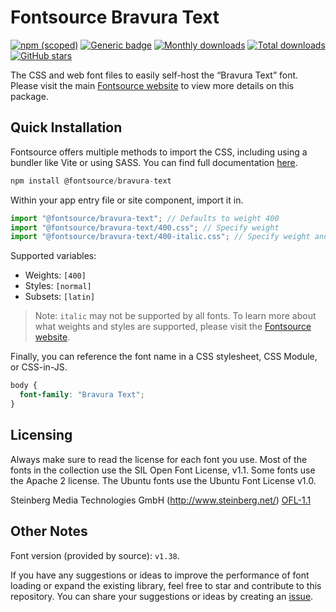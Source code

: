 # Fontsource Bravura Text

[![npm (scoped)](https://img.shields.io/npm/v/@fontsource/bravura-text?color=brightgreen)](https://www.npmjs.com/package/@fontsource/bravura-text) [![Generic badge](https://img.shields.io/badge/fontsource-passing-brightgreen)](https://github.com/fontsource/fontsource) [![Monthly downloads](https://badgen.net/npm/dm/@fontsource/bravura-text)](https://github.com/fontsource/fontsource) [![Total downloads](https://badgen.net/npm/dt/@fontsource/bravura-text)](https://github.com/fontsource/fontsource) [![GitHub stars](https://img.shields.io/github/stars/fontsource/fontsource.svg?style=social&label=Star)](https://github.com/fontsource/fontsource/stargazers)

The CSS and web font files to easily self-host the “Bravura Text” font. Please visit the main [Fontsource website](https://fontsource.org/fonts/bravura-text) to view more details on this package.

## Quick Installation

Fontsource offers multiple methods to import the CSS, including using a bundler like Vite or using SASS. You can find full documentation [here](https://fontsource.org/docs/getting-started/introduction).

```javascript
npm install @fontsource/bravura-text
```

Within your app entry file or site component, import it in.

```javascript
import "@fontsource/bravura-text"; // Defaults to weight 400
import "@fontsource/bravura-text/400.css"; // Specify weight
import "@fontsource/bravura-text/400-italic.css"; // Specify weight and style
```

Supported variables:
- Weights: `[400]`
- Styles: `[normal]`
- Subsets: `[latin]`

> Note: `italic` may not be supported by all fonts. To learn more about what weights and styles are supported, please visit the [Fontsource website](https://fontsource.org/fonts/bravura-text).

Finally, you can reference the font name in a CSS stylesheet, CSS Module, or CSS-in-JS.

```css
body {
  font-family: "Bravura Text";
}
```

## Licensing
Always make sure to read the license for each font you use. Most of the fonts in the collection use the SIL Open Font License, v1.1. Some fonts use the Apache 2 license. The Ubuntu fonts use the Ubuntu Font License v1.0.

Steinberg Media Technologies GmbH (http://www.steinberg.net/)
[OFL-1.1](https://github.com/steinbergmedia/bravura/blob/bravura-1.380/LICENSE.txt)

## Other Notes
Font version (provided by source): `v1.38`.

If you have any suggestions or ideas to improve the performance of font loading or expand the existing library, feel free to star and contribute to this repository. You can share your suggestions or ideas by creating an [issue](https://github.com/fontsource/fontsource/issues).